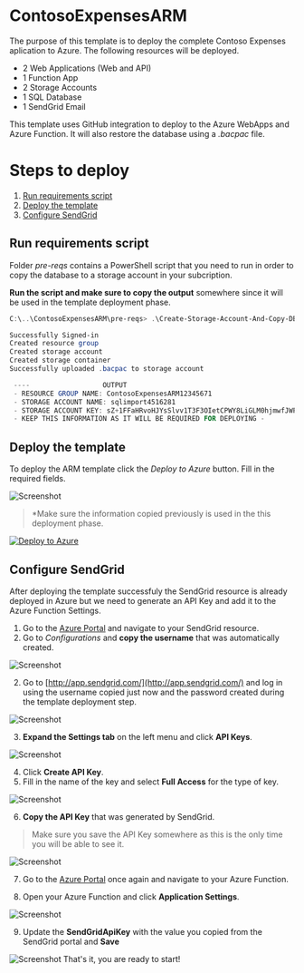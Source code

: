# ContosoExpensesARM
The purpose of this template is to deploy the complete Contoso Expenses aplication to Azure. The following resources will be deployed.
* 2 Web Applications (Web and API)
* 1 Function App
* 2 Storage Accounts
* 1 SQL Database
* 1 SendGrid Email 

This template uses GitHub integration to deploy to the Azure WebApps and Azure Function. It will also restore the database using a _.bacpac_ file.

# Steps to deploy
1. [Run requirements script](#run-requirements-script)
2. [Deploy the template](#deploy-the-template)
3. [Configure SendGrid](#configure-sendgrid)


## Run requirements script
Folder _pre-reqs_ contains a PowerShell script that you need to run in order to copy the database to a storage account in your subcription.

**Run the script and make sure to copy the output** somewhere since it will be used in the template deployment phase.

````POWERSHELL
C:\..\ContosoExpensesARM\pre-reqs> .\Create-Storage-Account-And-Copy-DB.ps1

Successfully Signed-in
Created resource group
Created storage account
Created storage container
Successfully uploaded .bacpac to storage account

 ----                  OUTPUT                  
 - RESOURCE GROUP NAME: ContosoExpensesARM12345671
 - STORAGE ACCOUNT NAME: sqlimport4516281
 - STORAGE ACCOUNT KEY: sZ+1FFaHRvoHJYsSlvv1T3F3OIetCPWY8LiGLM0hjmwfJWPke5LHz5d2vHc5Q9EOPRmeXp+4AADVAUq5UG7HKkWA==
 - KEEP THIS INFORMATION AS IT WILL BE REQUIRED FOR DEPLOYING -
````


## Deploy the template
To deploy the ARM template click the _Deploy to Azure_ button. Fill in the required fields.

![Screenshot](media/img08.png)

> *Make sure the information copied previously is used in the this deployment phase.

[![Deploy to Azure](https://azuredeploy.net/deploybutton.svg)](https://azuredeploy.net/)

## Configure SendGrid
After deploying the template successfuly the SendGrid resource is already deployed in Azure but we need to generate an API Key and add it to the Azure Function Settings.

1. Go to the [Azure Portal](https://portal.azure.com) and navigate to your SendGrid resource.
2. Go to _Configurations_ and **copy the username** that was automatically created.

![Screenshot](media/img01.png)

2. Go to [http://app.sendgrid.com/](http://app.sendgrid.com/) and log in using the username copied just now and the password created during the template deployment step.

![Screenshot](media/img02.png)

3. **Expand the Settings tab** on the left menu and click **API Keys**.

![Screenshot](media/img03.png)

4. Click **Create API Key**.
5. Fill in the name of the key and select **Full Access** for the type of key.

![Screenshot](media/img04.png)

6. **Copy the API Key** that was generated by SendGrid.
> Make sure you save the API Key somewhere as this is the only time you will be able to see it.

![Screenshot](media/img05.png)

7. Go to the [Azure Portal](https://portal.azure.com) once again and navigate to your Azure Function.

8. Open your Azure Function and click **Application Settings**.

![Screenshot](media/img06.png)

9. Update the **SendGridApiKey** with the value you copied from the SendGrid portal and **Save**

![Screenshot](media/img07.png)
That's it, you are ready to start!